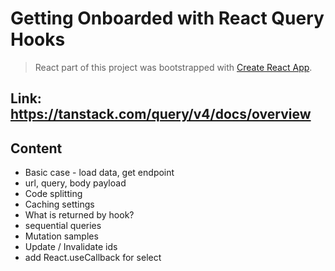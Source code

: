 # Getting Onboarded with Reaсt Query Hooks

> React part of this project was bootstrapped with [Create React App](https://github.com/facebook/create-react-app).

## Link: https://tanstack.com/query/v4/docs/overview 

## Content

* Basic case - load data, get endpoint
* url, query, body payload
* Code splitting
* Caching settings
* What is returned by hook?
* sequential queries
* Mutation samples
* Update / Invalidate ids
* add React.useCallback for select
